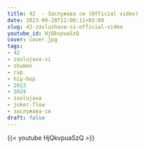 ```yaml
---
title: 42  - Заслужава си (Official video)
date: 2023-09-28T12:00:11+03:00
slug: 42-zasluzhava-si-official-video
youtube_id: HjQkvpuaSzQ
cover: cover.jpg
tags:
- 42
- zaslujava-si
- shumen
- rap
- hip-hop
- 2023
- 2024
- zaslujava
- joker-flow
- заслужава-си
draft: false
---
```


{{< youtube HjQkvpuaSzQ >}}
